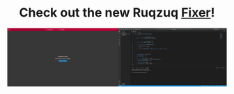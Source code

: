 <h1 align="center">Check out the new Ruqzuq <a href="https://ruqzuq.com/">Fixer</a>!</h1>

[![howItWorks](./howItWorks.gif)](https://ruqzuq.com/)
